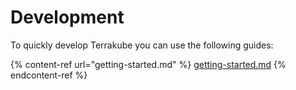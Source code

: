 # Development

To quickly develop Terrakube you can use the following guides:

{% content-ref url="getting-started.md" %}
[getting-started.md](getting-started.md)
{% endcontent-ref %}
